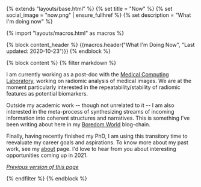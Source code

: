 {% extends "layouts/base.html" %}
{% set title = "Now" %}
{% set social_image = "now.png" | ensure_fullhref %}
{% set description = "What I'm doing now" %}

{% import "layouts/macros.html" as macros %}

{% block content_header %}
{{macros.header("What I'm Doing Now", "Last updated: 2020-10-23")}}
{% endblock %}

{% block content %}
{% filter markdown %}


I am currently working as a post-doc with the [Medical Computing
Laboratory](https://simpsonlab.org), working on radiomic analysis of
medical images. We are at the moment particularly interested in the
repeatability/stability of radiomic features as potential biomarkers.


Outside my academic work -- though not unrelated to it -- I am also
interested in the meta-process of synthesizing streams of incoming
information into coherent structures and narratives. This is something
I've been writing about here in my [Boredom World](/blog/boredom-world)
blog-chain.

Finally, having recently finished my PhD, I am using this transitory
time to reevaluate my career goals and aspirations. To know more about
my past work, see my [about](/about) page. I'd love to hear from you
about interesting opportunities coming up in 2021.


*[Previous version of this page](/now_20200603)*

{% endfilter %}
{% endblock %}
